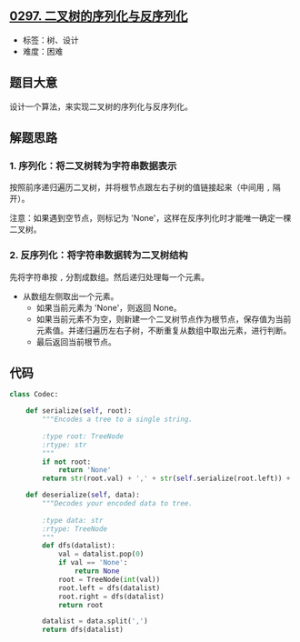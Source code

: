 ## [0297. 二叉树的序列化与反序列化](https://leetcode-cn.com/problems/serialize-and-deserialize-binary-tree/)

- 标签：树、设计
- 难度：困难

## 题目大意

设计一个算法，来实现二叉树的序列化与反序列化。

## 解题思路

### 1. 序列化：将二叉树转为字符串数据表示

按照前序递归遍历二叉树，并将根节点跟左右子树的值链接起来（中间用 `,` 隔开）。

注意：如果遇到空节点，则标记为 'None'，这样在反序列化时才能唯一确定一棵二叉树。

### 2. 反序列化：将字符串数据转为二叉树结构

先将字符串按 `,` 分割成数组。然后递归处理每一个元素。

- 从数组左侧取出一个元素。
  - 如果当前元素为 'None'，则返回 None。
  - 如果当前元素不为空，则新建一个二叉树节点作为根节点，保存值为当前元素值。并递归遍历左右子树，不断重复从数组中取出元素，进行判断。
  - 最后返回当前根节点。

## 代码

```Python
class Codec:

    def serialize(self, root):
        """Encodes a tree to a single string.
        
        :type root: TreeNode
        :rtype: str
        """
        if not root:
            return 'None'
        return str(root.val) + ',' + str(self.serialize(root.left)) + ',' + str(self.serialize(root.right))

    def deserialize(self, data):
        """Decodes your encoded data to tree.
        
        :type data: str
        :rtype: TreeNode
        """
        def dfs(datalist):
            val = datalist.pop(0)
            if val == 'None':
                return None
            root = TreeNode(int(val))
            root.left = dfs(datalist)
            root.right = dfs(datalist)
            return root

        datalist = data.split(',')
        return dfs(datalist)
```

